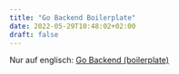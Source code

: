 ```yaml
---
title: "Go Backend Boilerplate"
date: 2022-05-29T10:48:02+02:00
draft: false
---
```


Nur auf englisch: [Go Backend (boilerplate)](/projects/go-boilerplate-v1/)